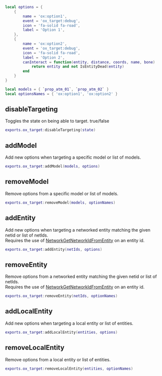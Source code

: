 ```lua
local options = {
    {
        name = 'ox:option1',
        event = 'ox_target:debug',
        icon = 'fa-solid fa-road',
        label = 'Option 1',
    },
    {
        name = 'ox:option2',
        event = 'ox_target:debug',
        icon = 'fa-solid fa-road',
        label = 'Option 2',
        canInteract = function(entity, distance, coords, name, bone)
            return entity and not IsEntityDead(entity)
        end
    }
}

local models = { `prop_atm_01`, `prop_atm_02` }
local optionsNames = { 'ox:option1', 'ox:option2' }
```

## disableTargeting

Toggles the state on being able to target. true/false

```lua
exports.ox_target:disableTargeting(state)
```

## addModel

Add new options when targeting a specific model or list of models.

```lua
exports.ox_target:addModel(models, options)
```

## removeModel

Remove options from a specific model or list of models.

```lua
exports.ox_target:removeModel(models, optionNames)
```

## addEntity

Add new options when targeting a networked entity matching the given netid or list of netIds.  
Requires the use of [NetworkGetNetworkIdFromEntity](https://docs.fivem.net/natives/?_0x9E35DAB6) on an entity id.

```lua
exports.ox_target:addEntity(netIds, options)
```

## removeEntity

Remove options from a networked entity matching the given netid or list of netIds.  
Requires the use of [NetworkGetNetworkIdFromEntity](https://docs.fivem.net/natives/?_0x9E35DAB6) on an entity id.

```lua
exports.ox_target:removeEntity(netIds, optionNames)
```

## addLocalEntity

Add new options when targeting a local entity or list of entities.

```lua
exports.ox_target:addLocalEntity(entities, options)
```

## removeLocalEntity

Remove options from a local entity or list of entities.

```lua
exports.ox_target:removeLocalEntity(entities, optionNames)
```
